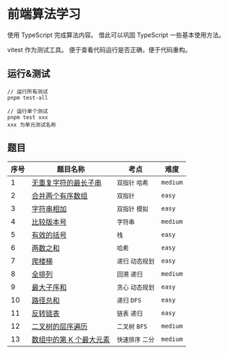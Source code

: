 # 前端算法学习

使用 TypeScript 完成算法内容。
借此可以巩固 TypeScript 一些基本使用方法。

vitest 作为测试工具。
便于查看代码运行是否正确，便于代码重构。

## 运行&测试

```
// 运行所有测试
pnpm test-all
```

```
// 运行单个测试
pnpm test xxx
xxx 为单元测试名称
```

## 题目

| 序号 | 题目名称                                                                 | 考点              | 难度     |
| ---- | ------------------------------------------------------------------------ | ----------------- | -------- |
| 1    | [无重复字符的最长子串](./01-length-of-longest-subset/index.ts)           | `双指针` `哈希`   | `medium` |
| 2    | [合并两个有序数组](./02-merge-sorted-arr/index.ts)                       | `双指针`          | `easy`   |
| 3    | [字符串相加](./03-add-strings/index.ts)                                  | `双指针` `模拟`   | `easy`   |
| 4    | [比较版本号](./04-compare-version/index.ts)                              | `字符串`          | `medium` |
| 5    | [有效的括号](./05-is-valid-brackets/index.ts)                            | `栈`              | `easy`   |
| 6    | [两数之和](./06-two-sum/index.ts)                                        | `哈希`            | `easy`   |
| 7    | [爬楼梯](./07-climb-stairs/index.ts)                                     | `递归` `动态规划` | `easy`   |
| 8    | [全排列](./08-permutations/index.ts)                                     | `回溯` `递归`     | `medium` |
| 9    | [最大子序和](./09-max-sub-array/index.ts)                                | `贪心` `动态规划` | `easy`   |
| 10   | [路径总和](./10-reverse-linked-list/index.ts)                            | `递归` `DFS`      | `easy`   |
| 11   | [反转链表](./11-path-sum/index.ts)                                       | `链表` `递归`     | `easy`   |
| 12   | [二叉树的层序遍历](./12-binary-tree-level-order-traversal/index.ts)      | `二叉树` `BFS`    | `medium` |
| 13   | [数组中的第 K 个最大元素](./13-kth-largest-element-in-an-array/index.ts) | `快速排序` `二分` | `medium` |
